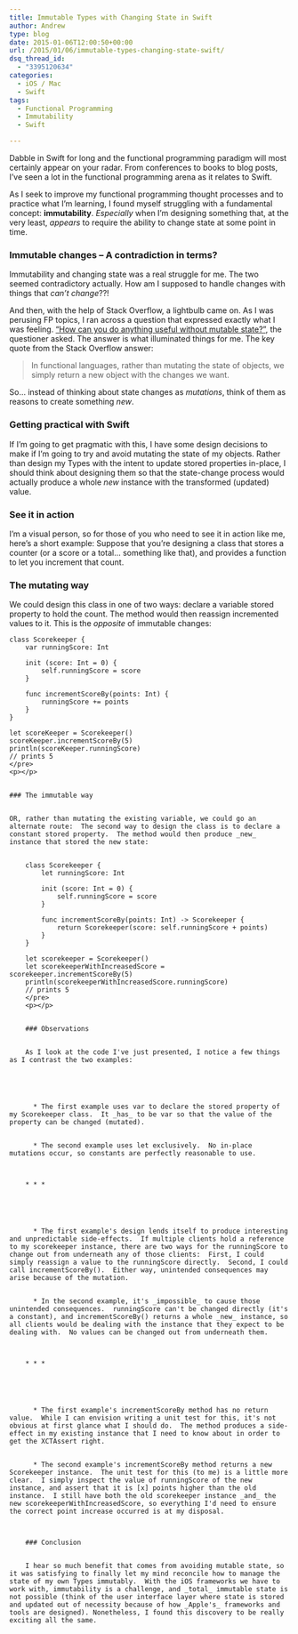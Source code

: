```yaml
---
title: Immutable Types with Changing State in Swift
author: Andrew
type: blog
date: 2015-01-06T12:00:50+00:00
url: /2015/01/06/immutable-types-changing-state-swift/
dsq_thread_id:
  - "3395120634"
categories:
  - iOS / Mac
  - Swift
tags:
  - Functional Programming
  - Immutability
  - Swift

---
```

Dabble in Swift for long and the functional programming paradigm will most certainly appear on your radar. From conferences to books to blog posts, I&#8217;ve seen a lot in the functional programming arena as it relates to Swift.

As I seek to improve my functional programming thought processes and to practice what I&#8217;m learning, I found myself struggling with a fundamental concept: **immutability**. _Especially_ when I&#8217;m designing something that, at the very least, _appears_ to require the ability to change state at some point in time.

### Immutable changes &#8211; A contradiction in terms?

Immutability and changing state was a real struggle for me. The two seemed contradictory actually. How am I supposed to handle changes with things that _can&#8217;t change_??!

And then, with the help of Stack Overflow, a lightbulb came on. As I was perusing FP topics, I ran across a question that expressed exactly what I was feeling. [&#8220;How can you do anything useful without mutable state?&#8221;][1], the questioner asked. The answer is what illuminated things for me. The key quote from the Stack Overflow answer:

> In functional languages, rather than mutating the state of objects, we simply return a new object with the changes we want. 

So&#8230; instead of thinking about state changes as _mutations_, think of them as reasons to create something _new_.

### Getting practical with Swift

If I&#8217;m going to get pragmatic with this, I have some design decisions to make if I&#8217;m going to try and avoid mutating the state of my objects. Rather than design my Types with the intent to update stored properties in-place, I should think about designing them so that the state-change process would actually produce a whole _new_ instance with the transformed (updated) value.

### See it in action

I&#8217;m a visual person, so for those of you who need to see it in action like me, here&#8217;s a short example: Suppose that you&#8217;re designing a class that stores a counter (or a score or a total&#8230; something like that), and provides a function to let you increment that count.

### The mutating way

We could design this class in one of two ways: declare a variable stored property to hold the count. The method would then reassign incremented values to it. This is the _opposite_ of immutable changes:

    class Scorekeeper {
        var runningScore: Int
        
        init (score: Int = 0) {
            self.runningScore = score
        }
        
        func incrementScoreBy(points: Int) {
            runningScore += points
        }
    }
    
    let scoreKeeper = Scorekeeper()
    scoreKeeper.incrementScoreBy(5)
    println(scoreKeeper.runningScore)
    // prints 5
    </pre>
    <p></p>
    
    
    ### The immutable way
    
    
    OR, rather than mutating the existing variable, we could go an alternate route:  The second way to design the class is to declare a constant stored property.  The method would then produce _new_ instance that stored the new state:
    
    
        class Scorekeeper {
            let runningScore: Int
            
            init (score: Int = 0) {
                self.runningScore = score
            }
            
            func incrementScoreBy(points: Int) -> Scorekeeper {
                return Scorekeeper(score: self.runningScore + points)
            }
        }
        
        let scorekeeper = Scorekeeper()
        let scorekeeperWithIncreasedScore = scorekeeper.incrementScoreBy(5)
        println(scorekeeperWithIncreasedScore.runningScore)
        // prints 5
        </pre>
        <p></p>
        
        
        ### Observations
        
        
        As I look at the code I've just presented, I notice a few things as I contrast the two examples:
        
        
        
        
        
          * The first example uses var to declare the stored property of my Scorekeeper class.  It _has_ to be var so that the value of the property can be changed (mutated).
        
        
          * The second example uses let exclusively.  No in-place mutations occur, so constants are perfectly reasonable to use.
        
        
        
        * * *
        
        
        
        
        
          * The first example's design lends itself to produce interesting and unpredictable side-effects.  If multiple clients hold a reference to my scorekeeper instance, there are two ways for the runningScore to change out from underneath any of those clients:  First, I could simply reassign a value to the runningScore directly.  Second, I could call incrementScoreBy().  Either way, unintended consequences may arise because of the mutation.
        
        
          * In the second example, it's _impossible_ to cause those unintended consequences.  runningScore can't be changed directly (it's a constant), and incrementScoreBy() returns a whole _new_ instance, so all clients would be dealing with the instance that they expect to be dealing with.  No values can be changed out from underneath them.
        
        
        
        * * *
        
        
        
        
        
          * The first example's incrementScoreBy method has no return value.  While I can envision writing a unit test for this, it's not obvious at first glance what I should do.  The method produces a side-effect in my existing instance that I need to know about in order to get the XCTAssert right.
        
        
          * The second example's incrementScoreBy method returns a new Scorekeeper instance.  The unit test for this (to me) is a little more clear.  I simply inspect the value of runningScore of the new instance, and assert that it is [x] points higher than the old instance.  I still have both the old scorekeeper instance _and_ the new scorekeeperWithIncreasedScore, so everything I'd need to ensure the correct point increase occurred is at my disposal.
        
        
        
        ### Conclusion
        
        
        I hear so much benefit that comes from avoiding mutable state, so it was satisfying to finally let my mind reconcile how to manage the state of my own Types immutably.  With the iOS frameworks we have to work with, immutability is a challenge, and _total_ immutable state is not possible (think of the user interface layer where state is stored and updated out of necessity because of how _Apple's_ frameworks and tools are designed). Nonetheless, I found this discovery to be really exciting all the same.

 [1]: http://stackoverflow.com/questions/1020653/how-can-you-do-anything-useful-without-mutable-state